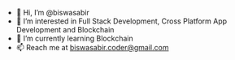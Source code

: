 - 👋 Hi, I’m @biswasabir
- 👀 I’m interested in Full Stack Development, Cross Platform App Development and Blockchain  
- 🌱 I’m currently learning Blockchain  
- 📫 Reach me at biswasabir.coder@gmail.com

<!---
biswasabir/biswasabir is a ✨ special ✨ repository because its `README.md` (this file) appears on your GitHub profile.
You can click the Preview link to take a look at your changes.
--->

